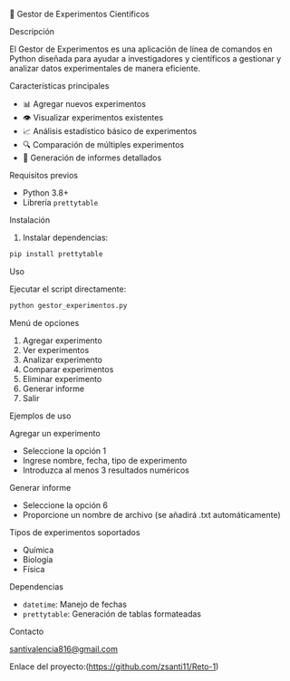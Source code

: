🔬 Gestor de Experimentos Científicos

Descripción

El Gestor de Experimentos es una aplicación de línea de comandos en Python diseñada para ayudar a investigadores y científicos a gestionar y analizar datos experimentales de manera eficiente.

Características principales

- 📊 Agregar nuevos experimentos
- 👁️ Visualizar experimentos existentes
- 📈 Análisis estadístico básico de experimentos
- 🔍 Comparación de múltiples experimentos
- 📝 Generación de informes detallados

Requisitos previos

- Python 3.8+
- Librería `prettytable`

Instalación

1. Instalar dependencias:
```bash
pip install prettytable
```

Uso

Ejecutar el script directamente:

```bash
python gestor_experimentos.py
```

Menú de opciones

1. Agregar experimento
2. Ver experimentos
3. Analizar experimento
4. Comparar experimentos
5. Eliminar experimento
6. Generar informe
7. Salir

Ejemplos de uso

Agregar un experimento
- Seleccione la opción 1
- Ingrese nombre, fecha, tipo de experimento
- Introduzca al menos 3 resultados numéricos

Generar informe
- Seleccione la opción 6
- Proporcione un nombre de archivo (se añadirá .txt automáticamente)

Tipos de experimentos soportados
- Química
- Biología
- Física

Dependencias

- `datetime`: Manejo de fechas
- `prettytable`: Generación de tablas formateadas

Contacto

santivalencia816@gmail.com

Enlace del proyecto:(https://github.com/zsanti11/Reto-1)
